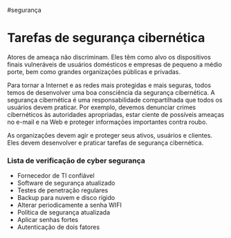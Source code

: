 #segurança

# Tarefas de segurança cibernética

Atores de ameaça não discriminam. Eles têm como alvo os dispositivos finais vulneráveis de usuários domésticos e empresas de pequeno a médio porte, bem como grandes organizações públicas e privadas.

Para tornar a Internet e as redes mais protegidas e mais seguras, todos temos de desenvolver uma boa consciência da segurança cibernética. A segurança cibernética é uma responsabilidade compartilhada que todos os usuários devem praticar. Por exemplo, devemos denunciar crimes cibernéticos às autoridades apropriadas, estar ciente de possíveis ameaças no e-mail e na Web e proteger informações importantes contra roubo.

As organizações devem agir e proteger seus ativos, usuários e clientes. Eles devem desenvolver e praticar tarefas de segurança cibernética.

### Lista de verificação de cyber segurança

- Fornecedor de TI confiável
- Software de segurança atualizado
- Testes de penetração regulares
- Backup para nuvem e disco rígido
- Alterar periodicamente a senha WIFI
- Política de segurança atualizada
- Aplicar senhas fortes
- Autenticação de dois fatores















